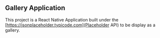 ## Gallery Application

This project is a React Native Application built under the [https://jsonplaceholder.typicode.com](Placeholder API) to be display as a gallery.